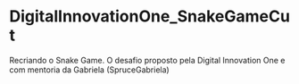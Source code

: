 # DigitalInnovationOne_SnakeGameCut
Recriando o Snake Game. O desafio proposto pela Digital Innovation One e com mentoria da Gabriela (SpruceGabriela)

